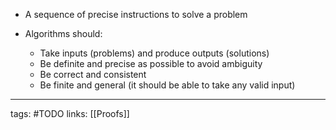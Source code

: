 - A sequence of precise instructions to solve a problem

- Algorithms should:
	- Take inputs (problems) and produce outputs (solutions)
	- Be definite and precise as possible to avoid ambiguity
	- Be correct and consistent
	- Be finite and general (it should be able to take any valid input)


---
tags: #TODO
links: [[Proofs]]